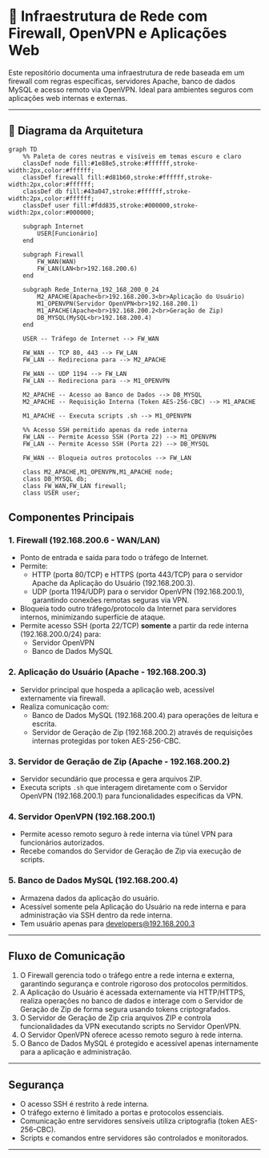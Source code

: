 # 🔐 Infraestrutura de Rede com Firewall, OpenVPN e Aplicações Web

Este repositório documenta uma infraestrutura de rede baseada em um firewall com regras específicas, servidores Apache, banco de dados MySQL e acesso remoto via OpenVPN. Ideal para ambientes seguros com aplicações web internas e externas.

---

## 📌 Diagrama da Arquitetura

```mermaid
graph TD
    %% Paleta de cores neutras e visíveis em temas escuro e claro
    classDef node fill:#1e88e5,stroke:#ffffff,stroke-width:2px,color:#ffffff;
    classDef firewall fill:#d81b60,stroke:#ffffff,stroke-width:2px,color:#ffffff;
    classDef db fill:#43a047,stroke:#ffffff,stroke-width:2px,color:#ffffff;
    classDef user fill:#fdd835,stroke:#000000,stroke-width:2px,color:#000000;

    subgraph Internet
        USER[Funcionário]
    end

    subgraph Firewall
        FW_WAN(WAN)
        FW_LAN(LAN<br>192.168.200.6)
    end

    subgraph Rede_Interna_192_168_200_0_24
        M2_APACHE(Apache<br>192.168.200.3<br>Aplicação do Usuário)
        M1_OPENVPN(Servidor OpenVPN<br>192.168.200.1)
        M1_APACHE(Apache<br>192.168.200.2<br>Geração de Zip)
        DB_MYSQL(MySQL<br>192.168.200.4)
    end

    USER -- Tráfego de Internet --> FW_WAN

    FW_WAN -- TCP 80, 443 --> FW_LAN
    FW_LAN -- Redireciona para --> M2_APACHE

    FW_WAN -- UDP 1194 --> FW_LAN
    FW_LAN -- Redireciona para --> M1_OPENVPN

    M2_APACHE -- Acesso ao Banco de Dados --> DB_MYSQL
    M2_APACHE -- Requisição Interna (Token AES-256-CBC) --> M1_APACHE

    M1_APACHE -- Executa scripts .sh --> M1_OPENVPN

    %% Acesso SSH permitido apenas da rede interna
    FW_LAN -- Permite Acesso SSH (Porta 22) --> M1_OPENVPN
    FW_LAN -- Permite Acesso SSH (Porta 22) --> DB_MYSQL

    FW_WAN -- Bloqueia outros protocolos --> FW_LAN

    class M2_APACHE,M1_OPENVPN,M1_APACHE node;
    class DB_MYSQL db;
    class FW_WAN,FW_LAN firewall;
    class USER user;
```
## Componentes Principais

### 1. Firewall (192.168.200.6 - WAN/LAN)
- Ponto de entrada e saída para todo o tráfego de Internet.
- Permite:
  - HTTP (porta 80/TCP) e HTTPS (porta 443/TCP) para o servidor Apache da Aplicação do Usuário (192.168.200.3).
  - UDP (porta 1194/UDP) para o servidor OpenVPN (192.168.200.1), garantindo conexões remotas seguras via VPN.
- Bloqueia todo outro tráfego/protocolo da Internet para servidores internos, minimizando superfície de ataque.
- Permite acesso SSH (porta 22/TCP) **somente** a partir da rede interna (192.168.200.0/24) para:
  - Servidor OpenVPN
  - Banco de Dados MySQL

### 2. Aplicação do Usuário (Apache - 192.168.200.3)
- Servidor principal que hospeda a aplicação web, acessível externamente via firewall.
- Realiza comunicação com:
  - Banco de Dados MySQL (192.168.200.4) para operações de leitura e escrita.
  - Servidor de Geração de Zip (192.168.200.2) através de requisições internas protegidas por token AES-256-CBC.

### 3. Servidor de Geração de Zip (Apache - 192.168.200.2)
- Servidor secundário que processa e gera arquivos ZIP.
- Executa scripts `.sh` que interagem diretamente com o Servidor OpenVPN (192.168.200.1) para funcionalidades específicas da VPN.

### 4. Servidor OpenVPN (192.168.200.1)
- Permite acesso remoto seguro à rede interna via túnel VPN para funcionários autorizados.
- Recebe comandos do Servidor de Geração de Zip via execução de scripts.

### 5. Banco de Dados MySQL (192.168.200.4)
- Armazena dados da aplicação do usuário.
- Acessível somente pela Aplicação do Usuário na rede interna e para administração via SSH dentro da rede interna.
- Tem usuário apenas para developers@192.168.200.3
---

## Fluxo de Comunicação

1. O Firewall gerencia todo o tráfego entre a rede interna e externa, garantindo segurança e controle rigoroso dos protocolos permitidos.
2. A Aplicação do Usuário é acessada externamente via HTTP/HTTPS, realiza operações no banco de dados e interage com o Servidor de Geração de Zip de forma segura usando tokens criptografados.
3. O Servidor de Geração de Zip cria arquivos ZIP e controla funcionalidades da VPN executando scripts no Servidor OpenVPN.
4. O Servidor OpenVPN oferece acesso remoto seguro à rede interna.
5. O Banco de Dados MySQL é protegido e acessível apenas internamente para a aplicação e administração.

---

## Segurança

- O acesso SSH é restrito à rede interna.
- O tráfego externo é limitado a portas e protocolos essenciais.
- Comunicação entre servidores sensíveis utiliza criptografia (token AES-256-CBC).
- Scripts e comandos entre servidores são controlados e monitorados.

---
